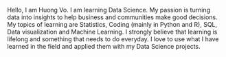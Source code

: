 Hello, I am Huong Vo. 
I am learning Data Science. My passion is turning data into insights to help business and communities make good decisions.
My topics of learning are Statistics, Coding (mainly in Python and R), SQL, Data visualization and Machine Learning. 
I strongly believe that learning is lifelong and something that needs to do everyday. 
I love to use what I have learned in the field and applied them with my Data Science projects. 

